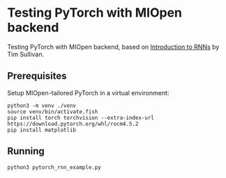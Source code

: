 # Testing PyTorch with MIOpen backend

Testing PyTorch with MIOpen backend, based on [Introduction to RNNs](https://medium.com/swlh/introduction-to-recurrent-neural-networks-rnns-347903dd8d81) by Tim Sullivan.

## Prerequisites

Setup MIOpen-tailored PyTorch in a virtual environment:

```
python3 -m venv ./venv
source venv/bin/activate.fish
pip install torch torchvision --extra-index-url https://download.pytorch.org/whl/rocm4.5.2
pip install matplotlib
```

## Running

```
python3 pytorch_rnn_example.py 
```
